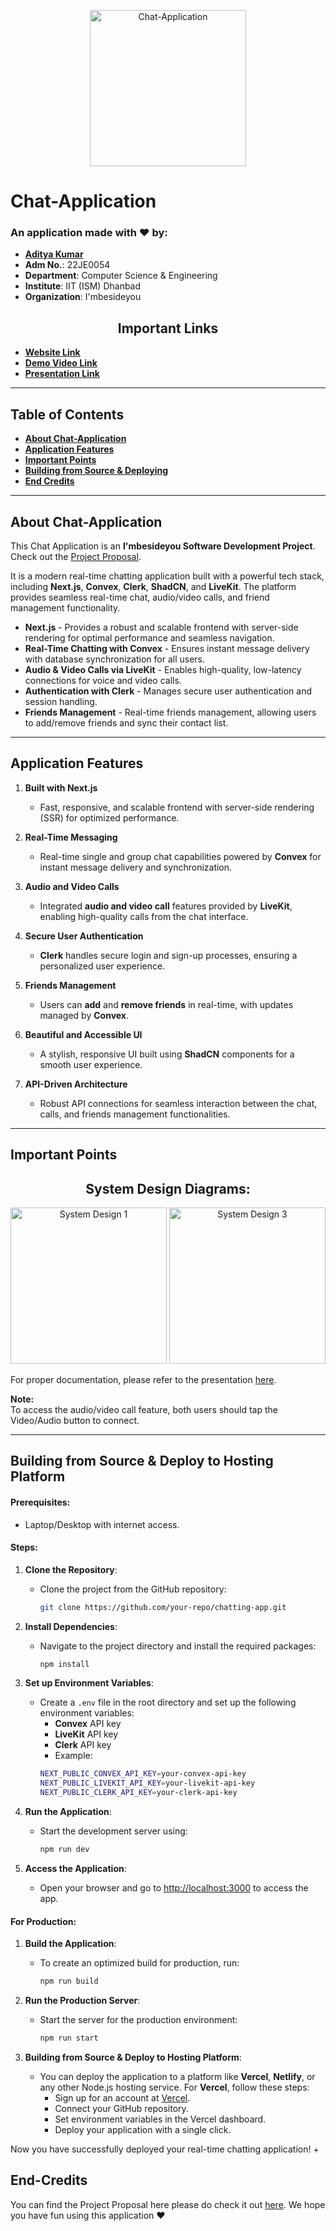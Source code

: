 <p align="center">
  <img alt="Chat-Application" src="https://drive.google.com/uc?export=view&id=1zErFJRQjIuCKZsra3h_G6IzzR2seFzwt" height="250px">
</p>

# Chat-Application

### An application made with ❤️ by:
- **[Aditya Kumar](https://github.com/ak79036)**
- **Adm No.**: 22JE0054  
- **Department**: Computer Science & Engineering
- **Institute**: IIT (ISM) Dhanbad  
- **Organization**: I'mbesideyou

<h2 align="center">Important Links</h2>

- **[Website Link](https://chat-application-aditiya.vercel.app)**
- **[Demo Video Link](https://drive.google.com/file/d/1WAVjdyfqYYcyBKgpV5aiFXWscXz3d5Hg/view?usp=sharing)**
- **[Presentation Link](https://drive.google.com/file/d/1ucovUTp1L8dsihDBzjQsdaEw1C1QizcQ/view?usp=sharing)**
---

## Table of Contents
- **[About Chat-Application](#about-chat-application)**
- **[Application Features](#application-features)**
- **[Important Points](#important-points)**
- **[Building from Source & Deploying](#building-from-source--deploying)**
- **[End Credits](#end-credits)**

---

## About Chat-Application

This Chat Application is an **I'mbesideyou Software Development Project**. Check out the [Project Proposal](https://drive.google.com/file/d/1ucovUTp1L8dsihDBzjQsdaEw1C1QizcQ/view?usp=sharing).

It is a modern real-time chatting application built with a powerful tech stack, including **Next.js**, **Convex**, **Clerk**, **ShadCN**, and **LiveKit**. The platform provides seamless real-time chat, audio/video calls, and friend management functionality.

- **Next.js** - Provides a robust and scalable frontend with server-side rendering for optimal performance and seamless navigation.
- **Real-Time Chatting with Convex** - Ensures instant message delivery with database synchronization for all users.
- **Audio & Video Calls via LiveKit** - Enables high-quality, low-latency connections for voice and video calls.
- **Authentication with Clerk** - Manages secure user authentication and session handling.
- **Friends Management** - Real-time friends management, allowing users to add/remove friends and sync their contact list.

---

## Application Features

1. **Built with Next.js**  
   - Fast, responsive, and scalable frontend with server-side rendering (SSR) for optimized performance.

2. **Real-Time Messaging**  
   - Real-time single and group chat capabilities powered by **Convex** for instant message delivery and synchronization.

3. **Audio and Video Calls**  
   - Integrated **audio and video call** features provided by **LiveKit**, enabling high-quality calls from the chat interface.

4. **Secure User Authentication**  
   - **Clerk** handles secure login and sign-up processes, ensuring a personalized user experience.

5. **Friends Management**  
   - Users can **add** and **remove friends** in real-time, with updates managed by **Convex**.

6. **Beautiful and Accessible UI**  
   - A stylish, responsive UI built using **ShadCN** components for a smooth user experience.

7. **API-Driven Architecture**  
   - Robust API connections for seamless interaction between the chat, calls, and friends management functionalities.

---

## Important Points

<h2 align="center">System Design Diagrams:</h2>

<p align="center">
  <img alt="System Design 1" src="https://drive.google.com/uc?export=view&id=1tlwmPvJpgRAsUw6Ktrl_-6HdVAaieNAn" height="250px">
  <img alt="System Design 3" src="https://drive.google.com/uc?export=view&id=1SzpNwcwxSnyyENiwqspoI11pvaC-cn-A" height="250px">
</p>

For proper documentation, please refer to the presentation [here](https://drive.google.com/file/d/1ucovUTp1L8dsihDBzjQsdaEw1C1QizcQ/view?usp=sharing).

**Note:**  
To access the audio/video call feature, both users should tap the Video/Audio button to connect.

---
## Building from Source & Deploy to Hosting Platform

#### Prerequisites:
* Laptop/Desktop with internet access.

#### Steps:

1. **Clone the Repository**:
   - Clone the project from the GitHub repository:
     ```bash
     git clone https://github.com/your-repo/chatting-app.git
     ```

2. **Install Dependencies**:
   - Navigate to the project directory and install the required packages:
     ```bash
     npm install
     ```

3. **Set up Environment Variables**:
   - Create a `.env` file in the root directory and set up the following environment variables:
     - **Convex** API key
     - **LiveKit** API key
     - **Clerk** API key
     - Example:
     ```bash
     NEXT_PUBLIC_CONVEX_API_KEY=your-convex-api-key
     NEXT_PUBLIC_LIVEKIT_API_KEY=your-livekit-api-key
     NEXT_PUBLIC_CLERK_API_KEY=your-clerk-api-key
     ```

4. **Run the Application**:
   - Start the development server using:
     ```bash
     npm run dev
     ```

5. **Access the Application**:
   - Open your browser and go to [http://localhost:3000](http://localhost:3000) to access the app.

#### For Production:

1. **Build the Application**:
   - To create an optimized build for production, run:
     ```bash
     npm run build
     ```

2. **Run the Production Server**:
   - Start the server for the production environment:
     ```bash
     npm run start
     ```

3. **Building from Source & Deploy to Hosting Platform**:
   - You can deploy the application to a platform like **Vercel**, **Netlify**, or any other Node.js hosting service. For **Vercel**, follow these steps:
     - Sign up for an account at [Vercel](https://vercel.com/).
     - Connect your GitHub repository.
     - Set environment variables in the Vercel dashboard.
     - Deploy your application with a single click.

Now you have successfully deployed your real-time chatting application!
+





## End-Credits
You can find the Project Proposal here please do check it out [here](https://drive.google.com/file/d/1ucovUTp1L8dsihDBzjQsdaEw1C1QizcQ/view?usp=sharing).
We hope you have fun using this application ❤️
